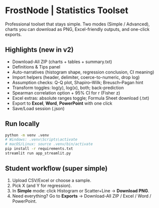 # FrostNode | Statistics Toolset

Professional toolset that stays simple. Two modes (Simple / Advanced), charts you can download as PNG,
Excel-friendly outputs, and one-click exports.

## Highlights (new in v2)
- Download-All ZIP (charts + tables + summary.txt)
- Definitions & Tips panel
- Auto-narratives (histogram shape, regression conclusion, CI meaning)
- Import helpers (header, delimiter, coerce-to-numeric, drop log)
- Assumption checks: Q-Q plot, Shapiro–Wilk; Breusch–Pagan hint
- Transform toggles: log(y), log(x), both; back-prediction
- Spearman correlation option + 95% CI for r (Fisher z)
- Excel extras: absolute ranges toggle; Formula Sheet download (.txt)
- Export to **Excel**, **Word**, **PowerPoint** with one click
- Save/Load session (.json)

## Run locally
```bash
python -m venv .venv
# Windows: .venv\Scripts\activate
# macOS/Linux: source .venv/bin/activate
pip install -r requirements.txt
streamlit run app_streamlit.py
```

## Student workflow (super simple)
1. Upload CSV/Excel or choose a sample.  
2. Pick X (and Y for regression).  
3. In **Simple** mode: click Histogram or Scatter+Line → **Download PNG**.  
4. Need everything? Go to **Exports** → Download-All ZIP / Excel / Word / PowerPoint.
